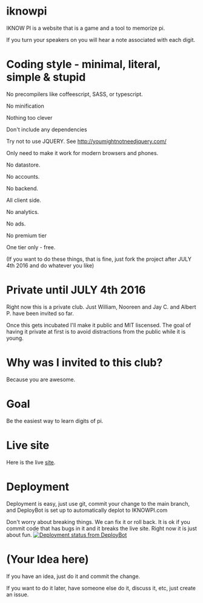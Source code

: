 # iknowpi

IKNOW PI is a website that is a game and a tool to memorize pi.

If you turn your speakers on you will hear a note associated with each digit.



# Coding style - minimal, literal, simple & stupid

No precompilers like coffeescript, SASS, or typescript.

No minification

Nothing too clever

Don't include any dependencies

Try not to use JQUERY. See http://youmightnotneedjquery.com/ 

Only need to make it work for modern browsers and phones.

No datastore.

No accounts.

No backend.

All client side.

No analytics.

No ads.

No premium tier

One tier only - free.

(If you want to do these things, that is fine, just fork the project after JULY 4th 2016 and do whatever you like)


# Private until JULY 4th 2016

Right now this is a private club. Just William, Nooreen and Jay C. and Albert P. have been invited so far.

Once this gets incubated I'll make it public and MIT liscensed. The goal of having it private at first is to avoid distractions from the public while it is young.

# Why was I invited to this club?

Because you are awesome.



# Goal
Be the easiest way to learn digits of pi.



# Live site
Here is the live [site](http://iknowpi.com/ "I KNOW PI").



# Deployment
Deployment is easy, just use git, commit your change to the main branch, and DeployBot is set up to automatically deplot to IKNOWPI.com

Don't worry about breaking things. We can fix it or roll back. It is ok if you commit code that has bugs in it and it breaks the live site. Right now it is just about fun.
[![Deployment status from DeployBot](https://imgegg.deploybot.com/badge/23779030001725/74039.svg)](http://deploybot.com)





# (Your Idea here)

If you have an idea, just do it and commit the change.

If you want to do it later, have someone else do it, discuss it, etc, just create an issue.


